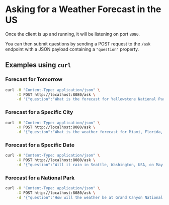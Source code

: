 # Asking for a Weather Forecast in the US

Once the client is up and running, it will be listening on port `8080`.

You can then submit questions by sending a POST request to the `/ask` endpoint with a JSON payload containing a `"question"` property.

## Examples using `curl`

### Forecast for Tomorrow

```bash
curl -H "Content-Type: application/json" \
     -X POST http://localhost:8080/ask \
     -d '{"question":"What is the forecast for Yellowstone National Park, Wyoming, USA, for tomorrow?"}'
```

### Forecast for a Specific City

```bash
curl -H "Content-Type: application/json" \
     -X POST http://localhost:8080/ask \
     -d '{"question":"What is the weather forecast for Miami, Florida, USA, this weekend?"}'
```

### Forecast for a Specific Date

```bash
curl -H "Content-Type: application/json" \
     -X POST http://localhost:8080/ask \
     -d '{"question":"Will it rain in Seattle, Washington, USA, on May 5th?"}'
```

### Forecast for a National Park

```bash
curl -H "Content-Type: application/json" \
     -X POST http://localhost:8080/ask \
     -d '{"question":"How will the weather be at Grand Canyon National Park, Arizona, USA, next Thursday?"}'
```
